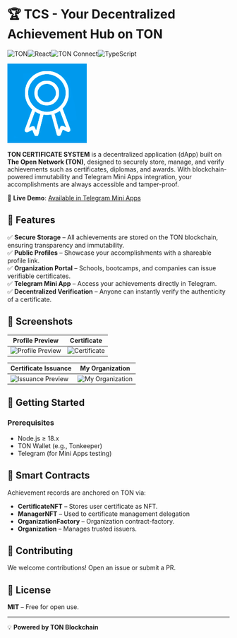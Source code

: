 # 🏆 TCS - Your Decentralized Achievement Hub on TON

![TON](https://img.shields.io/badge/TON-%2300A9E0?style=for-the-badge&logo=ton&logoColor=white)![React](https://img.shields.io/badge/React-61DAFB?style=for-the-badge&logo=react&logoColor=black)![TON Connect](https://img.shields.io/badge/TON_Connect-0088CC?style=for-the-badge&logo=telegram&logoColor=white)![TypeScript](https://img.shields.io/badge/TypeScript-3178C6?style=for-the-badge&logo=typescript&logoColor=white)

![TCS Banner](frontend/public/icon.png)

**TON CERTIFICATE SYSTEM** is a decentralized application (dApp) built on **The Open Network (TON)**, designed to securely store, manage, and verify achievements such as certificates, diplomas, and awards. With blockchain-powered immutability and Telegram Mini Apps integration, your accomplishments are always accessible and tamper-proof.

🔗 **Live Demo**: [Available in Telegram Mini Apps](https://t.me/ton_cert_system_bot)

## 🌟 Features

✅ **Secure Storage** – All achievements are stored on the TON blockchain, ensuring transparency and immutability.  
✅ **Public Profiles** – Showcase your accomplishments with a shareable profile link.  
✅ **Organization Portal** – Schools, bootcamps, and companies can issue verifiable certificates.  
✅ **Telegram Mini App** – Access your achievements directly in Telegram.  
✅ **Decentralized Verification** – Anyone can instantly verify the authenticity of a certificate.

## 📸 Screenshots

| Profile Preview                                                                                      | Certificate                                                                                         |
| ---------------------------------------------------------------------------------------------------- | ----------------------------------------------------------------------------------------------------|
| ![Profile Preview](https://github.com/user-attachments/assets/019d1c14-8a40-4946-bb9f-a736320be685)  | ![Certificate](https://github.com/user-attachments/assets/b623ef9e-13c7-4370-a63e-f0732588435f)

| Certificate Issuance                                                                                 | My Organization                                                                                     |
| ---------------------------------------------------------------------------------------------------- | ----------------------------------------------------------------------------------------------------|
| ![Issuance Preview](https://github.com/user-attachments/assets/faadb238-0b62-4274-ab9e-5e50131a6e0f) | ![My Organization](https://github.com/user-attachments/assets/e51a7d03-1f8e-42a4-8938-7960be9266ac) |
## 🚀 Getting Started

### Prerequisites

- Node.js ≥ 18.x
- TON Wallet (e.g., Tonkeeper)
- Telegram (for Mini Apps testing)

## 📜 Smart Contracts

Achievement records are anchored on TON via:

- **CertificateNFT** – Stores user certificate as NFT.
- **ManagerNFT** – Used to certificate management delegation
- **OrganizationFactory** – Organization contract-factory.
- **Organization** – Manages trusted issuers.

## 🤝 Contributing

We welcome contributions! Open an issue or submit a PR.

## 📄 License

**MIT** – Free for open use.

---

💡 **Powered by TON Blockchain**

